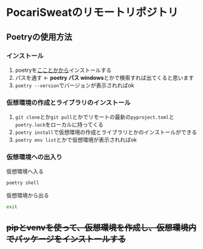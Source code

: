 # PocariSweatのリモートリポジトリ

## Poetryの使用方法
### インストール
1. poetryを[こことかから](https://cocoatomo.github.io/poetry-ja/)インストールする
2. パスを通す ← **poetry パス windows**とかで検索すれば出てくると思います
3. ```poetry --version```でバージョンが表示されればok

### 仮想環境の作成とライブラリのインストール
1. ```git clone```とか```git pull```とかでリモートの最新の```pyproject.toml```と```poetry.lock```をローカルに持ってくる
2. ```poetry install```で仮想環境の作成とライブラリとかのインストールができる
3. ```poetry env list```とかで仮想環境が表示されればok

### 仮想環境への出入り
仮想環境へ入る
```bash
poetry shell
```
仮想環境から出る
```bash
exit
```

## ~~pipとvenvを使って、仮想環境を作成し、仮想環境内でパッケージをインストールする~~
<!--

venvは仮想環境が作れるやつ(インストールは多分いらない)
```bash
python -m venv --help
```
を実行すると、helpページが出力されるはず(されたらok)

### 1.仮想環境を作成する。
プロジェクトのディレクトリ(ポカリスウェット)へ行って以下を実行
``` bash
py -m venv env
```

### 2.仮想環境に入る
``` bash
.\env\Scripts\activate
```

### 3.仮想環境にパッケージをインストール(requirement.txtに記述してあるやつがインストールされる)
``` bash
pip install -r requirements.txt
```
実行することで、パッケージを一括インストールできる。

### 補足
- 仮想環境に入る
``` bash
.\env\Scripts\activate
```
- 仮想環境から出る
``` bash
deactivate
```

!-->
